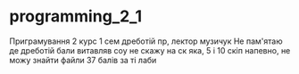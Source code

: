 # programming_2_1
Приграмування 2 курс 1 сем дреботій пр, лектор музичук
Не пам'ятаю де дреботій бали витавляв соу не скажу на ск яка, 5 і 10 скіп напевно, не можу знайти файли
37 балів за ті лаби 
